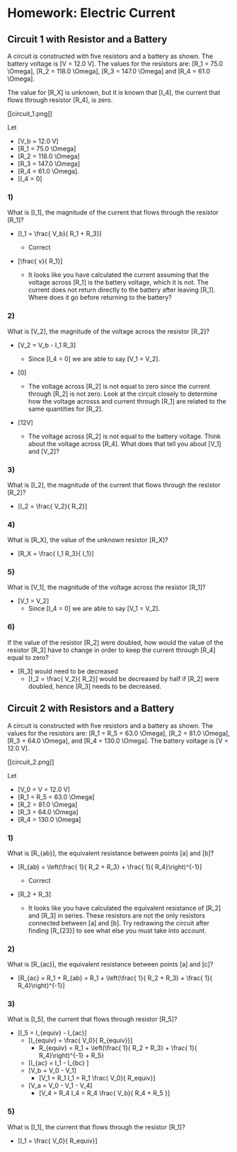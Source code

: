 # Homework: Electric Current

## Circuit 1 with Resistor and a Battery

A circuit is constructed with five resistors and a battery as shown. 
The battery voltage is \[V = 12.0 V\]. The values for the resistors 
are: \[R_1 = 75.0 \Omega\], \[R_2 = 118.0 \Omega\], \[R_3 = 147.0 \Omega\]
and \[R_4 = 61.0 \Omega\].

The value for \[R_X\] is unknown, but it is known that \[I_4\], 
the current that flows through resistor \[R_4\], is zero.

[[circuit_1.png]]

Let
* \[V_b = 12.0 V\]
* \[R_1 = 75.0 \Omega\] 
* \[R_2 = 118.0 \Omega\] 
* \[R_3 = 147.0 \Omega\]
* \[R_4 = 61.0 \Omega\]. 
* \[I_4 = 0\]

### 1)
What is \[I_1\], the magnitude of the current that flows through the resistor \[R_1\]?

* \[I_1 = \frac{ V_b}{ R_1 + R_3}\]
  * Correct

* \[\frac{ v}{ R_1}\]
  * It looks like you have calculated the current assuming that 
    the voltage across \[R_1\] is the battery voltage, which it 
    is not. The current does not return directly to the battery 
    after leaving \[R_1\]. Where does it go before returning to 
    the battery?

### 2)
What is \[V_2\], the magnitude of the voltage across the resistor \[R_2\]?

* \[V_2 = V_b - I_1 R_3\]
  * Since \[I_4 = 0\] we are able to say \[V_1 = V_2\].

* \[0\]
  * The voltage across \[R_2\] is not equal to zero since the current 
    through \[R_2\] is not zero. Look at the circuit closely to determine 
    how the voltage acrosss and current through \[R_1\] are related to 
    the same quantities for \[R_2\].
* \[12V\]
  * The voltage across \[R_2\] is not equal to the battery voltage. Think 
    about the voltage across \[R_4\]. What does that tell you about \[V_1\] and 
    \[V_2\]?

### 3)
What is \[I_2\], the magnitude of the current that flows through the resistor \[R_2\]?

* \[I_2 = \frac{ V_2}{ R_2}\]

### 4)
What is \[R_X\], the value of the unknown resistor \[R_X\]?

* \[R_X = \frac{ I_1 R_3}{ I_1}\]

### 5)
What is \[V_1\], the magnitude of the voltage across the resistor \[R_1\]?

* \[V_1 = V_2\]
  * Since \[I_4 = 0\] we are able to say \[V_1 = V_2\].

### 6)
If the value of the resistor \[R_2\] were doubled, how would the value of 
the resistor \[R_3\] have to change in order to keep the current 
through \[R_4\] equal to zero?

* \[R_3\] would need to be decreased
  * \[I_2 = \frac{ V_2}{ R_2}\] would be decreased by half if 
    \[R_2\] were doubled, hence \[R_3\] needs to be decreased.


## Circuit 2 with Resistors and a Battery
A circuit is constructed with five resistors and a battery 
as shown. The values for the resistors are: \[R_1 = R_5 = 63.0 \Omega\], 
\[R_2 = 81.0 \Omega\], \[R_3 = 64.0 \Omega\], and \[R_4 = 130.0 \Omega\]. 
The battery voltage is \[V = 12.0 V\].

[[circuit_2.png]]

Let
* \[V_0 = V = 12.0 V\]
* \[R_1 = R_5 = 63.0 \Omega\]
* \[R_2 = 81.0 \Omega\]
* \[R_3 = 64.0 \Omega\]
* \[R_4 = 130.0 \Omega\]

### 1)
What is \[R_{ab}\], the equivalent resistance between points \[a\] and \[b\]?

* \[R_{ab} = \left(\frac{ 1}{ R_2 + R_3} + \frac{ 1}{ R_4}\right)^{-1}\]
  * Correct

* \[R_2 + R_3\]
  * It looks like you have calculated the equivalent resistance of \[R_2\] 
    and \[R_3\] in series. These resistors are not the only resistors connected
    between \[a\] and \[b\]. Try redrawing the circuit after finding \[R_{23}\] to 
    see what else you must take into account.


### 2)
What is \[R_{ac}\], the equivalent resistance between points \[a\] and \[c\]?

* \[R_{ac} = R_1 + R_{ab} = R_1 + \left(\frac{ 1}{ R_2 + R_3} + \frac{ 1}{ R_4}\right)^{-1}\]

### 3)
What is \[I_5\], the current that flows through resistor \[R_5\]?

* \[I_5 = I_{equiv} - I_{ac}\]
  * \[I_{equiv} = \frac{ V_0}{ R_{equiv}}\]
      * R_{equiv} = R_1 + \left(\frac{ 1}{ R_2 + R_3} + \frac{ 1}{ R_4}\right)^{-1} + R_5}
  * \[I_{ac} = I_1 - I_{bc} \]
  * \[V_b = V_0 - V_1\]
      * \[V_1 = R_1 I_1 = R_1 \frac{ V_0}{ R_equiv}\]
  * \[V_a = V_0 - V_1 - V_4\]
      * \[V_4 = R_4 I_4 = R_4 \frac{ V_b}{ R_4 + R_5 }\]


### 5)
What is \[I_1\], the current that flows through the resistor \[R_1\]?

* \[I_1 = \frac{ V_0}{ R_equiv}\]
